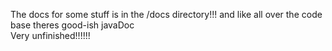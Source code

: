 The docs for some stuff is in the /docs directory!!! and like all over the code base theres good-ish javaDoc    
Very unfinished!!!!!!   
